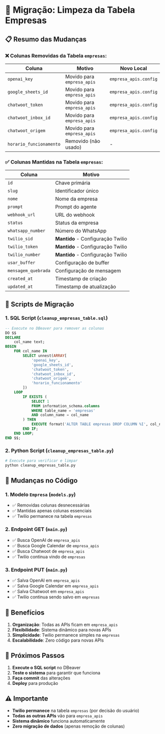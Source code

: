 # 🧹 Migração: Limpeza da Tabela Empresas

## 📋 Resumo das Mudanças

### ❌ Colunas Removidas da Tabela `empresas`:

| **Coluna** | **Motivo** | **Novo Local** |
|------------|------------|----------------|
| `openai_key` | Movido para `empresa_apis` | `empresa_apis.config` |
| `google_sheets_id` | Movido para `empresa_apis` | `empresa_apis.config` |
| `chatwoot_token` | Movido para `empresa_apis` | `empresa_apis.config` |
| `chatwoot_inbox_id` | Movido para `empresa_apis` | `empresa_apis.config` |
| `chatwoot_origem` | Movido para `empresa_apis` | `empresa_apis.config` |
| `horario_funcionamento` | Removido (não usado) | - |

### ✅ Colunas Mantidas na Tabela `empresas`:

| **Coluna** | **Motivo** |
|------------|------------|
| `id` | Chave primária |
| `slug` | Identificador único |
| `nome` | Nome da empresa |
| `prompt` | Prompt do agente |
| `webhook_url` | URL do webhook |
| `status` | Status da empresa |
| `whatsapp_number` | Número do WhatsApp |
| `twilio_sid` | **Mantido** - Configuração Twilio |
| `twilio_token` | **Mantido** - Configuração Twilio |
| `twilio_number` | **Mantido** - Configuração Twilio |
| `usar_buffer` | Configuração de buffer |
| `mensagem_quebrada` | Configuração de mensagem |
| `created_at` | Timestamp de criação |
| `updated_at` | Timestamp de atualização |

## 🔧 Scripts de Migração

### 1. SQL Script (`cleanup_empresas_table.sql`)
```sql
-- Execute no DBeaver para remover as colunas
DO $$
DECLARE
    col_name text;
BEGIN
    FOR col_name IN 
        SELECT unnest(ARRAY[
            'openai_key',
            'google_sheets_id', 
            'chatwoot_token',
            'chatwoot_inbox_id',
            'chatwoot_origem',
            'horario_funcionamento'
        ])
    LOOP
        IF EXISTS (
            SELECT 1 
            FROM information_schema.columns 
            WHERE table_name = 'empresas' 
            AND column_name = col_name
        ) THEN
            EXECUTE format('ALTER TABLE empresas DROP COLUMN %I', col_name);
        END IF;
    END LOOP;
END $$;
```

### 2. Python Script (`cleanup_empresas_table.py`)
```bash
# Execute para verificar e limpar
python cleanup_empresas_table.py
```

## 🚀 Mudanças no Código

### 1. Modelo `Empresa` (`models.py`)
- ✅ Removidas colunas desnecessárias
- ✅ Mantidas apenas colunas essenciais
- ✅ Twilio permanece na tabela `empresas`

### 2. Endpoint GET (`main.py`)
- ✅ Busca OpenAI de `empresa_apis`
- ✅ Busca Google Calendar de `empresa_apis`
- ✅ Busca Chatwoot de `empresa_apis`
- ✅ Twilio continua vindo de `empresas`

### 3. Endpoint PUT (`main.py`)
- ✅ Salva OpenAI em `empresa_apis`
- ✅ Salva Google Calendar em `empresa_apis`
- ✅ Salva Chatwoot em `empresa_apis`
- ✅ Twilio continua sendo salvo em `empresas`

## 🎯 Benefícios

1. **Organização**: Todas as APIs ficam em `empresa_apis`
2. **Flexibilidade**: Sistema dinâmico para novas APIs
3. **Simplicidade**: Twilio permanece simples na `empresas`
4. **Escalabilidade**: Zero código para novas APIs

## 📝 Próximos Passos

1. **Execute o SQL script** no DBeaver
2. **Teste o sistema** para garantir que funciona
3. **Faça commit** das alterações
4. **Deploy** para produção

## ⚠️ Importante

- **Twilio permanece** na tabela `empresas` (por decisão do usuário)
- **Todas as outras APIs** vão para `empresa_apis`
- **Sistema dinâmico** funciona automaticamente
- **Zero migração de dados** (apenas remoção de colunas) 